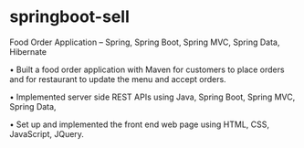 # springboot-sell
Food Order Application – Spring, Spring Boot, Spring MVC, Spring Data, Hibernate

• Built a food order application with Maven for customers to place orders and for restaurant to update the menu and accept orders.

• Implemented server side REST APIs using Java, Spring Boot, Spring MVC, Spring Data,

• Set up and implemented the front end web page using HTML, CSS, JavaScript, JQuery.

